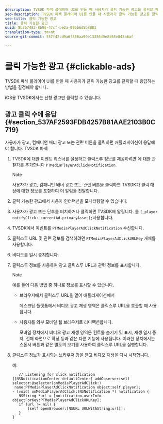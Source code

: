 ```yaml
---
description: TVSDK 파섹 플레이어 UI를 만들 때 사용자가 클릭 가능한 광고를 클릭할 때 응답하는 방법을 결정해야 합니다.
seo-description: TVSDK 파섹 플레이어 UI를 만들 때 사용자가 클릭 가능한 광고를 클릭할 때 응답하는 방법을 결정해야 합니다.
seo-title: 클릭 가능한 광고
title: 클릭 가능한 광고
uuid: 8b257483-8b90-47cf-be2a-095b6d5b8883
translation-type: tm+mt
source-git-commit: 557f42cd9a6f356aa99e13386d9e8d65e043a6af

---
```



# 클릭 가능한 광고 {#clickable-ads}

TVSDK 파섹 플레이어 UI를 만들 때 사용자가 클릭 가능한 광고를 클릭할 때 응답하는 방법을 결정해야 합니다.

iOS용 TVSDK에서는 선형 광고만 클릭할 수 있습니다.

## 광고 클릭 수에 응답 {#section_537AF2593FDB4257B81AAE2103B0C719}

사용자가 광고, 컴패니언 배너 광고 또는 관련 버튼을 클릭하면 애플리케이션이 응답해야 합니다. TVSDK 파섹

1. TVSDK에 대한 이벤트 리스너를 설정하고 클릭스루 정보를 제공하려면 에 대한 관찰자를 추가합니다 `PTMediaPlayerAdClickNotification`.

   >[!NOTE]
   >
   >사용자가 광고, 컴패니언 배너 광고 또는 관련 버튼을 클릭하면 TVSDK가 클릭 대상에 대한 정보를 포함하여 이 알림을 전달합니다.

1. 클릭 가능한 광고에서 사용자 인터랙션을 모니터링할 수 있습니다.
1. 사용자가 광고 또는 단추를 터치하거나 클릭하면 TVSDK에 알립니다. 를 `[_player notifyClick:_currentAd.primaryAsset];`사용합니다.
1. TVSDK에서 이벤트를 `PTMediaPlayerAdClickNotification` 수신합니다.
1. 클릭스루 URL 및 관련 정보를 검색하려면 `PTMediaPlayerAdClickURLKey` 개체를 사용합니다.
1. 비디오를 일시 중지합니다.
1. 클릭스루 정보를 사용하여 광고 클릭스루 URL과 관련 정보를 표시합니다.

   >[!NOTE]
   >
   >예를 들어 다음 방법 중 하나로 정보를 표시할 수 있습니다.

   * 브라우저에서 클릭스루 URL을 열어 애플리케이션에서

      데스크탑 플랫폼에서 비디오 광고 재생 영역은 클릭스루 URL을 호출할 때 사용됩니다.
   * 사용자를 외부 모바일 웹 브라우저로 리디렉션합니다.

      모바일 장치에서 비디오 광고 재생 영역은 컨트롤 숨기기 및 표시, 재생 일시 중지, 전체 화면으로 확장 등과 같은 다른 기능에 사용됩니다. 이러한 장치에서는 스폰서 버튼과 같은 별도의 보기를 사용하여 클릭스루 URL을 실행합니다.

1. 클릭스루 정보가 표시되는 브라우저 창을 닫고 비디오 재생을 다시 시작합니다.

   예:

   ```
      // Listening for click notification  
   [[NSNotificationCenter defaultCenter] addObserver:self selector:@selector(onMediaPlayerAdClick:)  
    name:PTMediaPlayerAdClickNotification object:self.player]; 
   - (void) onMediaPlayerAdClick:(NSNotification *) notification { 
      NSString *url = [notification.userInfo objectForKey:PTMediaPlayerAdClickURLKey];  
      if (url != nil) { 
          [self openBrowser:[NSURL URLWithString:url]]; 
      } 
   } 
   ```
